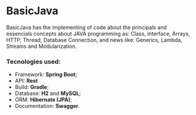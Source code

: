 # BasicJava
BasicJava has the implementing of code about the principals and essencials concepts about JAVA programming as: Class, Interface, Arrays, HTTP, Thread, Database Connection, and news like: Generics, Lambda, Streams and Modularization.
### Tecnologies used:
* Framework: **Spring Boot**;
* API: **Rest**
* Build: **Gradle**;
* Database: **H2** and **MySQL**;
* ORM: **Hibernate (JPA)**;
* Documentation: **Swagger**.